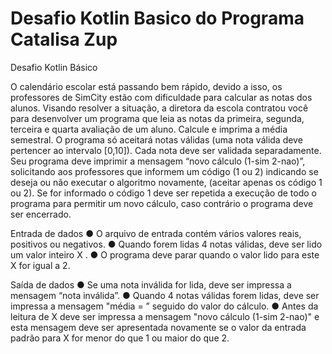 # Desafio Kotlin Basico do Programa Catalisa Zup
Desafio Kotlin Básico

O calendário escolar está passando bem rápido, devido a isso, os professores de
SimCity estão com dificuldade para calcular as notas dos alunos. Visando resolver a
situação, a diretora da escola contratou você para desenvolver um programa que
leia as notas da primeira, segunda, terceira e quarta avaliação de um aluno. Calcule
e imprima a média semestral.
O programa só aceitará notas válidas (uma nota válida deve pertencer ao intervalo
[0,10]). Cada nota deve ser validada separadamente.
Seu programa deve imprimir a mensagem “novo cálculo (1-sim 2-nao)”, solicitando
aos professores que informem um código (1 ou 2) indicando se deseja ou não
executar o algoritmo novamente, (aceitar apenas os código 1 ou 2). Se for
informado o código 1 deve ser repetida a execução de todo o programa para
permitir um novo cálculo, caso contrário o programa deve ser encerrado.

Entrada de dados
● O arquivo de entrada contém vários valores reais, positivos ou negativos.
● Quando forem lidas 4 notas válidas, deve ser lido um valor inteiro X .
● O programa deve parar quando o valor lido para este X for igual a 2.

Saída de dados
● Se uma nota inválida for lida, deve ser impressa a mensagem “nota inválida”.
● Quando 4 notas válidas forem lidas, deve ser impressa a mensagem "média
= ” seguido do valor do cálculo.
● Antes da leitura de X deve ser impressa a mensagem "novo cálculo (1-sim
2-nao)" e esta mensagem deve ser apresentada novamente se o valor da
entrada padrão para X for menor do que 1 ou maior do que 2.
